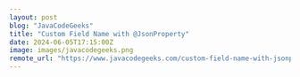 ```yaml
---
layout: post
blog: "JavaCodeGeeks"
title: "Custom Field Name with @JsonProperty"
date: 2024-06-05T17:15:00Z
image: images/javacodegeeks.png
remote_url: "https://www.javacodegeeks.com/custom-field-name-with-jsonproperty.html"
---
```

